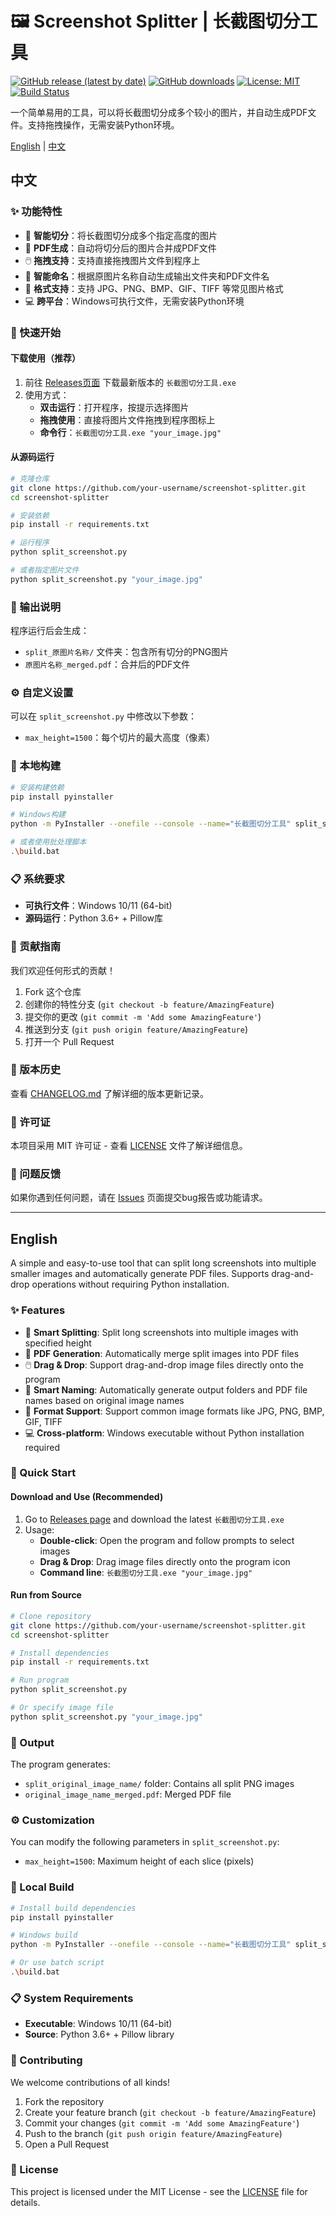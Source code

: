 # 🖼️ Screenshot Splitter | 长截图切分工具

[![GitHub release (latest by date)](https://img.shields.io/github/v/release/your-username/screenshot-splitter)](https://github.com/your-username/screenshot-splitter/releases)
[![GitHub downloads](https://img.shields.io/github/downloads/your-username/screenshot-splitter/total)](https://github.com/your-username/screenshot-splitter/releases)
[![License: MIT](https://img.shields.io/badge/License-MIT-yellow.svg)](https://opensource.org/licenses/MIT)
[![Build Status](https://github.com/your-username/screenshot-splitter/workflows/Build%20and%20Release/badge.svg)](https://github.com/your-username/screenshot-splitter/actions)

一个简单易用的工具，可以将长截图切分成多个较小的图片，并自动生成PDF文件。支持拖拽操作，无需安装Python环境。

[English](#english) | [中文](#中文)

## 中文

### ✨ 功能特性

- 🔪 **智能切分**：将长截图切分成多个指定高度的图片
- 📄 **PDF生成**：自动将切分后的图片合并成PDF文件
- 🖱️ **拖拽支持**：支持直接拖拽图片文件到程序上
- 📂 **智能命名**：根据原图片名称自动生成输出文件夹和PDF文件名
- 🎯 **格式支持**：支持 JPG、PNG、BMP、GIF、TIFF 等常见图片格式
- 💻 **跨平台**：Windows可执行文件，无需安装Python环境

### 🚀 快速开始

#### 下载使用（推荐）

1. 前往 [Releases页面](https://github.com/your-username/screenshot-splitter/releases) 下载最新版本的 `长截图切分工具.exe`
2. 使用方式：
   - **双击运行**：打开程序，按提示选择图片
   - **拖拽使用**：直接将图片文件拖拽到程序图标上
   - **命令行**：`长截图切分工具.exe "your_image.jpg"`

#### 从源码运行

```bash
# 克隆仓库
git clone https://github.com/your-username/screenshot-splitter.git
cd screenshot-splitter

# 安装依赖
pip install -r requirements.txt

# 运行程序
python split_screenshot.py

# 或者指定图片文件
python split_screenshot.py "your_image.jpg"
```

### 📁 输出说明

程序运行后会生成：
- `split_原图片名称/` 文件夹：包含所有切分的PNG图片
- `原图片名称_merged.pdf`：合并后的PDF文件

### ⚙️ 自定义设置

可以在 `split_screenshot.py` 中修改以下参数：
- `max_height=1500`：每个切片的最大高度（像素）

### 🔧 本地构建

```bash
# 安装构建依赖
pip install pyinstaller

# Windows构建
python -m PyInstaller --onefile --console --name="长截图切分工具" split_screenshot.py

# 或者使用批处理脚本
.\build.bat
```

### 📋 系统要求

- **可执行文件**：Windows 10/11 (64-bit)
- **源码运行**：Python 3.6+ + Pillow库

### 🤝 贡献指南

我们欢迎任何形式的贡献！

1. Fork 这个仓库
2. 创建你的特性分支 (`git checkout -b feature/AmazingFeature`)
3. 提交你的更改 (`git commit -m 'Add some AmazingFeature'`)
4. 推送到分支 (`git push origin feature/AmazingFeature`)
5. 打开一个 Pull Request

### 📝 版本历史

查看 [CHANGELOG.md](CHANGELOG.md) 了解详细的版本更新记录。

### 📄 许可证

本项目采用 MIT 许可证 - 查看 [LICENSE](LICENSE) 文件了解详细信息。

### 🐛 问题反馈

如果你遇到任何问题，请在 [Issues](https://github.com/your-username/screenshot-splitter/issues) 页面提交bug报告或功能请求。

---

## English

A simple and easy-to-use tool that can split long screenshots into multiple smaller images and automatically generate PDF files. Supports drag-and-drop operations without requiring Python installation.

### ✨ Features

- 🔪 **Smart Splitting**: Split long screenshots into multiple images with specified height
- 📄 **PDF Generation**: Automatically merge split images into PDF files
- 🖱️ **Drag & Drop**: Support drag-and-drop image files directly onto the program
- 📂 **Smart Naming**: Automatically generate output folders and PDF file names based on original image names
- 🎯 **Format Support**: Support common image formats like JPG, PNG, BMP, GIF, TIFF
- 💻 **Cross-platform**: Windows executable without Python installation required

### 🚀 Quick Start

#### Download and Use (Recommended)

1. Go to [Releases page](https://github.com/your-username/screenshot-splitter/releases) and download the latest `长截图切分工具.exe`
2. Usage:
   - **Double-click**: Open the program and follow prompts to select images
   - **Drag & Drop**: Drag image files directly onto the program icon
   - **Command line**: `长截图切分工具.exe "your_image.jpg"`

#### Run from Source

```bash
# Clone repository
git clone https://github.com/your-username/screenshot-splitter.git
cd screenshot-splitter

# Install dependencies
pip install -r requirements.txt

# Run program
python split_screenshot.py

# Or specify image file
python split_screenshot.py "your_image.jpg"
```

### 📁 Output

The program generates:
- `split_original_image_name/` folder: Contains all split PNG images
- `original_image_name_merged.pdf`: Merged PDF file

### ⚙️ Customization

You can modify the following parameters in `split_screenshot.py`:
- `max_height=1500`: Maximum height of each slice (pixels)

### 🔧 Local Build

```bash
# Install build dependencies
pip install pyinstaller

# Windows build
python -m PyInstaller --onefile --console --name="长截图切分工具" split_screenshot.py

# Or use batch script
.\build.bat
```

### 📋 System Requirements

- **Executable**: Windows 10/11 (64-bit)
- **Source**: Python 3.6+ + Pillow library

### 🤝 Contributing

We welcome contributions of all kinds!

1. Fork the repository
2. Create your feature branch (`git checkout -b feature/AmazingFeature`)
3. Commit your changes (`git commit -m 'Add some AmazingFeature'`)
4. Push to the branch (`git push origin feature/AmazingFeature`)
5. Open a Pull Request

### 📄 License

This project is licensed under the MIT License - see the [LICENSE](LICENSE) file for details. 